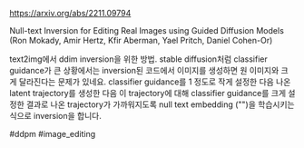 https://arxiv.org/abs/2211.09794

Null-text Inversion for Editing Real Images using Guided Diffusion Models (Ron Mokady, Amir Hertz, Kfir Aberman, Yael Pritch, Daniel Cohen-Or)

text2img에서 ddim inversion을 위한 방법. stable diffusion처럼 classifier guidance가 큰 상황에서는 inversion된 코드에서 이미지를 생성하면 원 이미지와 크게 달라진다는 문제가 있네요. classifier guidance를 1 정도로 작게 설정한 다음 나온 latent trajectory를 생성한 다음 이 trajectory에 대해 classifier guidance를 크게 설정한 결과로 나온 trajectory가 가까워지도록 null text embedding ("")을 학습시키는 식으로 inversion을 합니다.

#ddpm #image_editing 